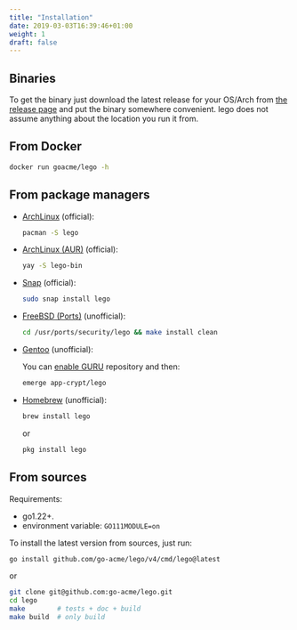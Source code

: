 ```yaml
---
title: "Installation"
date: 2019-03-03T16:39:46+01:00
weight: 1
draft: false
---
```


## Binaries

To get the binary just download the latest release for your OS/Arch from [the release page](https://github.com/go-acme/lego/releases) and put the binary somewhere convenient.
lego does not assume anything about the location you run it from.

## From Docker

```bash
docker run goacme/lego -h
```

## From package managers

- [ArchLinux](https://archlinux.org/packages/extra/x86_64/lego/) (official):

  ```bash
  pacman -S lego
  ```

- [ArchLinux (AUR)](https://aur.archlinux.org/packages/lego-bin) (official):

  ```bash
  yay -S lego-bin
  ```

- [Snap](https://snapcraft.io/lego) (official):

  ```bash
  sudo snap install lego
  ```

- [FreeBSD (Ports)](https://www.freshports.org/security/lego) (unofficial):

  ```bash
  cd /usr/ports/security/lego && make install clean
  ```

- [Gentoo](https://gitweb.gentoo.org/repo/proj/guru.git/tree/app-crypt/lego) (unofficial):

  You can [enable GURU](https://wiki.gentoo.org/wiki/Project:GURU/Information_for_End_Users) repository and then:

  ```bash
  emerge app-crypt/lego
  ```

- [Homebrew](https://formulae.brew.sh/formula/lego) (unofficial):

  ```bash
  brew install lego
  ```

  or

  ```bash
  pkg install lego
  ```

## From sources

Requirements:

- go1.22+.
- environment variable: `GO111MODULE=on`

To install the latest version from sources, just run:

```bash
go install github.com/go-acme/lego/v4/cmd/lego@latest
```

or

```bash
git clone git@github.com:go-acme/lego.git
cd lego
make        # tests + doc + build
make build  # only build
```
